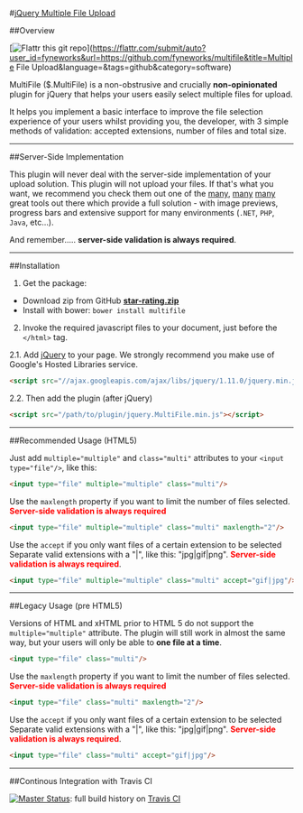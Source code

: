 #[jQuery Multiple File Upload](http://www.fyneworks.com/jquery/multifile/)

##Overview

[![Flattr this git repo](http://api.flattr.com/button/flattr-badge-large.png)](https://flattr.com/submit/auto?user_id=fyneworks&url=https://github.com/fyneworks/multifile&title=Multiple File Upload&language=&tags=github&category=software)

MultiFile ($.MultiFile) is a non-obstrusive and crucially **non-opinionated** plugin for jQuery that helps your users easily select multiple files for upload.

It helps you implement a basic interface to improve the file selection experience of your users whilst providing you, the developer, with 3 simple methods of validation: accepted extensions, number of files and total size.

---

##Server-Side Implementation

This plugin will never deal with the server-side implementation of your upload solution. This plugin will not upload your files. If that's what you want, we recommend you check them out one of the
[many](http://www.uploadify.com/"),
[many](http://www.plupload.com/")
[many](http://blueimp.github.io/jQuery-File-Upload/") great tools out there which provide a full solution - with image previews, progress bars and extensive support for many environments (`.NET`, `PHP`, `Java`, etc...).

And remember..... **server-side validation is always required**.

---

##Installation

1. Get the package:
* Download zip from GitHub <a href="https://github.com/fyneworks/star-rating/archive/master.zip"><strong>star-rating.zip</strong></a>
* Install with bower: `bower install multifile`

2. Invoke the required javascript files to your document, just before the `</html>` tag.

2.1. Add [jQuery](https://developers.google.com/speed/libraries/devguide#jquery) to your page. We strongly recommend you make use of Google's Hosted Libraries service.
```html
<script src="//ajax.googleapis.com/ajax/libs/jquery/1.11.0/jquery.min.js"></script>
```

2.2. Then add the plugin (after jQuery)
```html
<script src="/path/to/plugin/jquery.MultiFile.min.js"></script>
```

---

##Recommended Usage (HTML5)

Just add `multiple="multiple"` and `class="multi"` attributes to your `<input type="file"/>`, like this:

```html
<input type="file" multiple="multiple" class="multi"/>
```

Use the `maxlength` property if you want to limit the number of files selected.
<b style="color:red">Server-side validation is always required</b>
```html
<input type="file" multiple="multiple" class="multi" maxlength="2"/>
```

Use the `accept` if you only want files of a certain extension to be selected Separate valid extensions with a "|", like this: "jpg|gif|png".
<b style="color:red">Server-side validation is always required</b>.
```html
<input type="file" multiple="multiple" class="multi" accept="gif|jpg"/>
```

---

##Legacy Usage (pre HTML5)

Versions of HTML and xHTML prior to HTML 5 do not support the `multiple="multiple"` attribute. The plugin will still work in almost the same way, but your users will only be able to **one file at a time**.

```html
<input type="file" class="multi"/>
```

Use the `maxlength` property if you want to limit the number of files selected.
<b style="color:red">Server-side validation is always required</b>
```html
<input type="file" class="multi" maxlength="2"/>
```

Use the `accept` if you only want files of a certain extension to be selected Separate valid extensions with a "|", like this: "jpg|gif|png".
<b style="color:red">Server-side validation is always required</b>.
```html
<input type="file" class="multi" accept="gif|jpg"/>
```

---

##Continous Integration with Travis CI

[![Master Status](https://travis-ci.org/fyneworks/multifile.svg?branch=master)](https://travis-ci.org/fyneworks/multifile): full build history on [Travis CI]((https://travis-ci.org/fyneworks/multifile))
